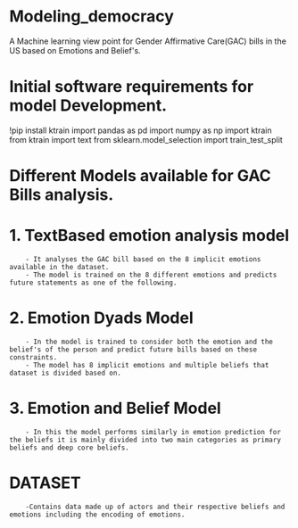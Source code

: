 # Modeling_democracy
A Machine learning view point for Gender Affirmative Care(GAC) bills in the US based on Emotions and Belief's.

# Initial software requirements for model Development.
!pip install ktrain
import pandas as pd
import numpy as np
import ktrain
from ktrain import text
from sklearn.model_selection import train_test_split

# Different Models available for GAC Bills analysis.
# 1. TextBased emotion analysis model
        - It analyses the GAC bill based on the 8 implicit emotions available in the dataset.
        - The model is trained on the 8 different emotions and predicts future statements as one of the following.

# 2. Emotion Dyads Model
        - In the model is trained to consider both the emotion and the belief's of the person and predict future bills based on these constraints.
        - The model has 8 implicit emotions and multiple beliefs that dataset is divided based on.

# 3. Emotion and Belief Model
        - In this the model performs similarly in emotion prediction for the beliefs it is mainly divided into two main categories as primary beliefs and deep core beliefs.


# DATASET 
        -Contains data made up of actors and their respective beliefs and emotions including the encoding of emotions. 
